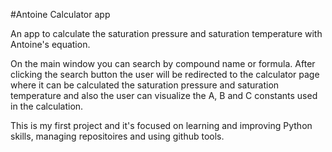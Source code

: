 #Antoine Calculator app

An app to calculate the saturation pressure and saturation temperature with Antoine's equation.

On the main window you can search by compound name or formula. After clicking the search button the user will be 
redirected to the calculator page where it can be calculated the saturation pressure and saturation temperature and also 
the user can visualize the A, B and C constants used in the calculation.

This is my first project and it's focused on learning and improving Python skills, managing repositoires and using 
github tools.

